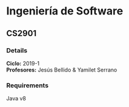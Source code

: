 # Ingeniería de Software
## CS2901

### Details

**Ciclo:** 2019-1\
**Profesores:** Jesús Bellido & Yamilet Serrano

### Requirements

Java v8
